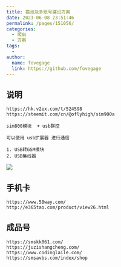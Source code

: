 ```yaml
---
title: 猫池及多账号建设方案
date: 2023-06-08 23:51:46
permalink: /pages/151056/
categories:
  - 爬虫
  - 方案
tags:
  -
author:
  name: fovegage
  link: https://github.com/fovegage
---
```


## 说明

```
https://hk.v2ex.com/t/524598
https://steemit.com/cn/@oflyhigh/sim900a

sim800模块  + usb群控

可以使用 usb扩展器 进行通信

1. USB转GSM模块
2. USB集线器
```

![](https://obsidian-foveagge.oss-cn-beijing.aliyuncs.com/blog/9VvD4D.png)

## 手机卡

```
https://www.58way.com/
http://e365tao.com/product/view26.html
```

## 成品号

```
https://smskk861.com/
https://juzishangcheng.com/
https://www.codinglaile.com/
https://smsavbs.com/index/shop
```
